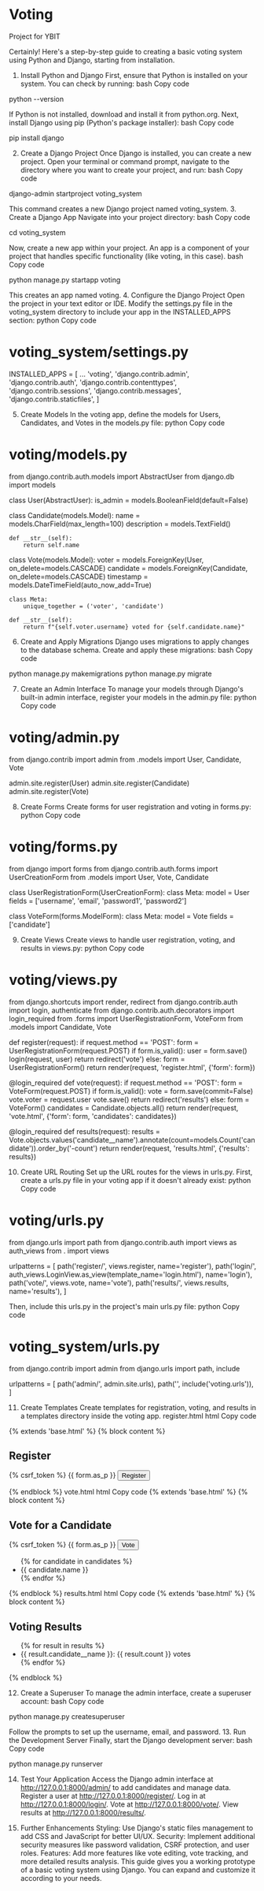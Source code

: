 # Voting
Project for YBIT


Certainly! Here's a step-by-step guide to creating a basic voting system using Python and Django, starting from installation.
1. Install Python and Django
First, ensure that Python is installed on your system. You can check by running:
bash
Copy code

python --version

If Python is not installed, download and install it from python.org.
Next, install Django using pip (Python's package installer):
bash
Copy code

pip install django

2. Create a Django Project
Once Django is installed, you can create a new project. Open your terminal or command prompt, navigate to the directory where you want to create your project, and run:
bash
Copy code

django-admin startproject voting_system

This command creates a new Django project named voting_system.
3. Create a Django App
Navigate into your project directory:
bash
Copy code

cd voting_system

Now, create a new app within your project. An app is a component of your project that handles specific functionality (like voting, in this case).
bash
Copy code

python manage.py startapp voting

This creates an app named voting.
4. Configure the Django Project
Open the project in your text editor or IDE. Modify the settings.py file in the voting_system directory to include your app in the INSTALLED_APPS section:
python
Copy code

# voting_system/settings.py

INSTALLED_APPS = [
    ...
    'voting',
    'django.contrib.admin',
    'django.contrib.auth',
    'django.contrib.contenttypes',
    'django.contrib.sessions',
    'django.contrib.messages',
    'django.contrib.staticfiles',
]

5. Create Models
In the voting app, define the models for Users, Candidates, and Votes in the models.py file:
python
Copy code

# voting/models.py

from django.contrib.auth.models import AbstractUser
from django.db import models

class User(AbstractUser):
    is_admin = models.BooleanField(default=False)

class Candidate(models.Model):
    name = models.CharField(max_length=100)
    description = models.TextField()

    def __str__(self):
        return self.name

class Vote(models.Model):
    voter = models.ForeignKey(User, on_delete=models.CASCADE)
    candidate = models.ForeignKey(Candidate, on_delete=models.CASCADE)
    timestamp = models.DateTimeField(auto_now_add=True)
    
    class Meta:
        unique_together = ('voter', 'candidate')

    def __str__(self):
        return f"{self.voter.username} voted for {self.candidate.name}"

6. Create and Apply Migrations
Django uses migrations to apply changes to the database schema. Create and apply these migrations:
bash
Copy code

python manage.py makemigrations
python manage.py migrate

7. Create an Admin Interface
To manage your models through Django's built-in admin interface, register your models in the admin.py file:
python
Copy code

# voting/admin.py

from django.contrib import admin
from .models import User, Candidate, Vote

admin.site.register(User)
admin.site.register(Candidate)
admin.site.register(Vote)

8. Create Forms
Create forms for user registration and voting in forms.py:
python
Copy code

# voting/forms.py

from django import forms
from django.contrib.auth.forms import UserCreationForm
from .models import User, Vote, Candidate

class UserRegistrationForm(UserCreationForm):
    class Meta:
        model = User
        fields = ['username', 'email', 'password1', 'password2']

class VoteForm(forms.ModelForm):
    class Meta:
        model = Vote
        fields = ['candidate']

9. Create Views
Create views to handle user registration, voting, and results in views.py:
python
Copy code

# voting/views.py

from django.shortcuts import render, redirect
from django.contrib.auth import login, authenticate
from django.contrib.auth.decorators import login_required
from .forms import UserRegistrationForm, VoteForm
from .models import Candidate, Vote

def register(request):
    if request.method == 'POST':
        form = UserRegistrationForm(request.POST)
        if form.is_valid():
            user = form.save()
            login(request, user)
            return redirect('vote')
    else:
        form = UserRegistrationForm()
    return render(request, 'register.html', {'form': form})

@login_required
def vote(request):
    if request.method == 'POST':
        form = VoteForm(request.POST)
        if form.is_valid():
            vote = form.save(commit=False)
            vote.voter = request.user
            vote.save()
            return redirect('results')
    else:
        form = VoteForm()
    candidates = Candidate.objects.all()
    return render(request, 'vote.html', {'form': form, 'candidates': candidates})

@login_required
def results(request):
    results = Vote.objects.values('candidate__name').annotate(count=models.Count('candidate')).order_by('-count')
    return render(request, 'results.html', {'results': results})

10. Create URL Routing
Set up the URL routes for the views in urls.py. First, create a urls.py file in your voting app if it doesn't already exist:
python
Copy code

# voting/urls.py

from django.urls import path
from django.contrib.auth import views as auth_views
from . import views

urlpatterns = [
    path('register/', views.register, name='register'),
    path('login/', auth_views.LoginView.as_view(template_name='login.html'), name='login'),
    path('vote/', views.vote, name='vote'),
    path('results/', views.results, name='results'),
]

Then, include this urls.py in the project's main urls.py file:
python
Copy code

# voting_system/urls.py

from django.contrib import admin
from django.urls import path, include

urlpatterns = [
    path('admin/', admin.site.urls),
    path('', include('voting.urls')),
]

11. Create Templates
Create templates for registration, voting, and results in a templates directory inside the voting app.
register.html
html
Copy code

{% extends 'base.html' %}
{% block content %}
<h2>Register</h2>
<form method="post">
    {% csrf_token %}
    {{ form.as_p }}
    <button type="submit">Register</button>
</form>
{% endblock %}
vote.html
html
Copy code
{% extends 'base.html' %}
{% block content %}
<h2>Vote for a Candidate</h2>
<form method="post">
    {% csrf_token %}
    {{ form.as_p }}
    <button type="submit">Vote</button>
</form>
<ul>
    {% for candidate in candidates %}
    <li>{{ candidate.name }}</li>
    {% endfor %}
</ul>
{% endblock %}
results.html
html
Copy code
{% extends 'base.html' %}
{% block content %}
<h2>Voting Results</h2>
<ul>
    {% for result in results %}
    <li>{{ result.candidate__name }}: {{ result.count }} votes</li>
    {% endfor %}
</ul>
{% endblock %}

12. Create a Superuser
To manage the admin interface, create a superuser account:
bash
Copy code

python manage.py createsuperuser

Follow the prompts to set up the username, email, and password.
13. Run the Development Server
Finally, start the Django development server:
bash
Copy code

python manage.py runserver

14. Test Your Application
Access the Django admin interface at http://127.0.0.1:8000/admin/ to add candidates and manage data.
Register a user at http://127.0.0.1:8000/register/.
Log in at http://127.0.0.1:8000/login/.
Vote at http://127.0.0.1:8000/vote/.
View results at http://127.0.0.1:8000/results/.

15. Further Enhancements
Styling: Use Django's static files management to add CSS and JavaScript for better UI/UX.
Security: Implement additional security measures like password validation, CSRF protection, and user roles.
Features: Add more features like vote editing, vote tracking, and more detailed results analysis.
This guide gives you a working prototype of a basic voting system using Django. You can expand and customize it according to your needs.
